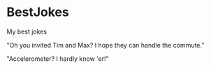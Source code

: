# BestJokes
My best jokes

"Oh you invited Tim and Max? I hope they can handle the commute."

"Accelerometer? I hardly know 'er!"
